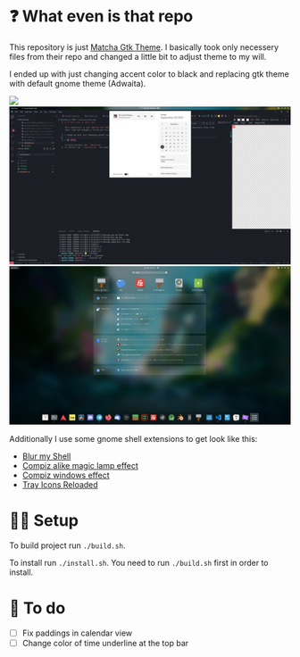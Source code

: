 # ❓ What even is that repo

This repository is just [Matcha Gtk Theme](https://github.com/vinceliuice/Matcha-gtk-theme). I basically took only necessery files from their repo and changed a little bit to adjust theme to my will.

I ended up with just changing accent color to black and replacing gtk theme with default gnome theme (Adwaita).

![](./screenshots/main-shell.png)
![](./screenshots/calendar.png)
![](./screenshots/search.png)

Additionally I use some gnome shell extensions to get look like this:

-   [Blur my Shell](https://github.com/aunetx/blur-my-shell)
-   [Compiz alike magic lamp effect](https://github.com/hermes83/compiz-alike-magic-lamp-effect)
-   [Compiz windows effect](https://github.com/hermes83/compiz-windows-effect)
-   [Tray Icons Reloaded](https://github.com/MartinPL/Tray-Icons-Reloaded)

# 👨‍🔧 Setup

To build project run `./build.sh`.

To install run `./install.sh`. You need to run `./build.sh` first in order to install.

# 📃 To do

-   [ ] Fix paddings in calendar view
-   [ ] Change color of time underline at the top bar
